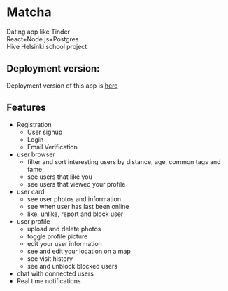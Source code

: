 # Matcha

Dating app like Tinder<br />
React+Node.js+Postgres<br/>
Hive Helsinki school project

## Deployment version:
Deployment version of this app is [here](https://matchademo.herokuapp.com/login)

Features
---
- Registration
  - User signup
  - Login
  - Email Verification
- user browser
  - filter and sort interesting users by distance, age, common tags and fame
  - see users that like you
  - see users that viewed your profile
- user card
  - see user photos and information
  - see when user has last been online
  - like, unlike, report and block user
- user profile
  - upload and delete photos
  - toggle profile picture
  - edit your user information
  - see and edit your location on a map
  - see visit history
  - see and unblock blocked users
- chat with connected users
- Real time notifications
